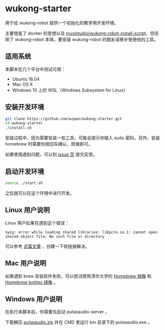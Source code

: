 # wukong-starter

用于给 wukong-robot 提供一个初始化的教学用开发环境。

主要借鉴了 docker 的思想以及 [musistudio/wukong-robot-install-script](https://github.com/musistudio/wukong-robot-install-script)，但去除了 wukong-robot 本体。要安装 wukong-robot 的朋友请移步使用他的工具。

## 适用系统 ##

本脚本在几个平台中测试可用：

* Ubuntu 16.04
* Mac OS X
* Windows 10 上的 WSL（Windows Subsystem for Linux）

## 安装开发环境

``` bash
git clone https://github.com/wzpan/wukong-starter.git
cd wukong-starter
./install.sh
```

安装过程中，因为需要安装一些工具，可能会提示你输入 sudo 密码。另外，安装 homebrew 时需要你按回车确认，照做即可。

如果使用遇到问题，可以到 [issue 页](https://github.com/wzpan/wukong-starter/issues) 提交反馈。

## 启动开发环境

``` bash
source ./start.sh
```

之后就可以在这个环境中进行开发。

## Linux 用户说明

Linux 用户如果在遇到这个错误：

``` 
swig: error while loading shared libraries: libpcre.so.1: cannot open shared object file: No such file or directory
```

可以参考 [这篇文章](https://www.jianshu.com/p/3dbad433783f) ，创建一下软链接解决。

## Mac 用户说明

如果遇到 brew 安装软件失败，可以尝试使用清华大学的 [Homebrew 镜像](https://mirror.tuna.tsinghua.edu.cn/help/homebrew/) 和 [Homebrew bottles 镜像](https://mirrors.tuna.tsinghua.edu.cn/help/homebrew-bottles/) 。

## Windows 用户说明

在执行本脚本前，你需要先启动 pulseaudio-server 。

下载解压 [pulseaudio.zip](http://hahack-1253537070.file.myqcloud.com/misc/pulseaudio.zip) 并在 CMD 里运行 bin 目录下的 pulseaudio.exe 。

